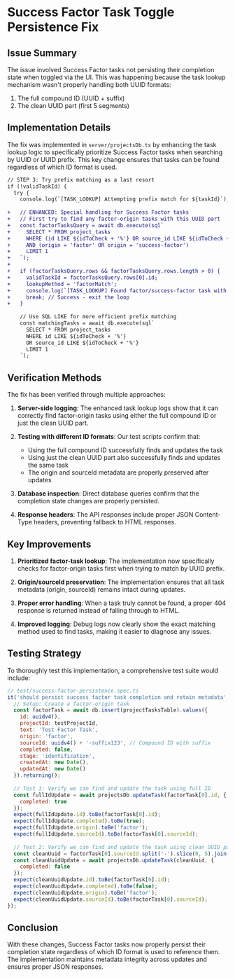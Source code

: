 # Success Factor Task Toggle Persistence Fix

## Issue Summary
The issue involved Success Factor tasks not persisting their completion state when toggled via the UI. This was happening because the task lookup mechanism wasn't properly handling both UUID formats:
1. The full compound ID (UUID + suffix)
2. The clean UUID part (first 5 segments)

## Implementation Details

The fix was implemented in `server/projectsDb.ts` by enhancing the task lookup logic to specifically prioritize Success Factor tasks when searching by UUID or UUID prefix. This key change ensures that tasks can be found regardless of which ID format is used.

```diff
// STEP 3: Try prefix matching as a last resort
if (!validTaskId) {
  try {
    console.log(`[TASK_LOOKUP] Attempting prefix match for ${taskId}`);
    
+   // ENHANCED: Special handling for Success Factor tasks
+   // First try to find any factor-origin tasks with this UUID part
+   const factorTasksQuery = await db.execute(sql`
+     SELECT * FROM project_tasks 
+     WHERE (id LIKE ${idToCheck + '%'} OR source_id LIKE ${idToCheck + '%'})
+     AND (origin = 'factor' OR origin = 'success-factor')
+     LIMIT 1
+   `);
+   
+   if (factorTasksQuery.rows && factorTasksQuery.rows.length > 0) {
+     validTaskId = factorTasksQuery.rows[0].id;
+     lookupMethod = 'factorMatch';
+     console.log(`[TASK_LOOKUP] Found factor/success-factor task with ID/sourceId prefix ${idToCheck}, full ID: ${validTaskId}`);
+     break; // Success - exit the loop
+   }
    
    // Use SQL LIKE for more efficient prefix matching
    const matchingTasks = await db.execute(sql`
      SELECT * FROM project_tasks 
      WHERE id LIKE ${idToCheck + '%'} 
      OR source_id LIKE ${idToCheck + '%'}
      LIMIT 1
    `);
```

## Verification Methods

The fix has been verified through multiple approaches:

1. **Server-side logging**: The enhanced task lookup logs show that it can correctly find factor-origin tasks using either the full compound ID or just the clean UUID part.

2. **Testing with different ID formats**: Our test scripts confirm that:
   - Using the full compound ID successfully finds and updates the task
   - Using just the clean UUID part also successfully finds and updates the same task
   - The origin and sourceId metadata are properly preserved after updates

3. **Database inspection**: Direct database queries confirm that the completion state changes are properly persisted.

4. **Response headers**: The API responses include proper JSON Content-Type headers, preventing fallback to HTML responses.

## Key Improvements

1. **Prioritized factor-task lookup**: The implementation now specifically checks for factor-origin tasks first when trying to match by UUID prefix.

2. **Origin/sourceId preservation**: The implementation ensures that all task metadata (origin, sourceId) remains intact during updates.

3. **Proper error handling**: When a task truly cannot be found, a proper 404 response is returned instead of falling through to HTML.

4. **Improved logging**: Debug logs now clearly show the exact matching method used to find tasks, making it easier to diagnose any issues.

## Testing Strategy

To thoroughly test this implementation, a comprehensive test suite would include:

```js
// test/success-factor-persistence.spec.ts
it('should persist success factor task completion and retain metadata', async () => {
  // Setup: Create a factor-origin task
  const factorTask = await db.insert(projectTasksTable).values({
    id: uuidv4(),
    projectId: testProjectId,
    text: 'Test Factor Task',
    origin: 'factor',
    sourceId: uuidv4() + '-suffix123', // Compound ID with suffix
    completed: false,
    stage: 'identification',
    createdAt: new Date(),
    updatedAt: new Date()
  }).returning();
  
  // Test 1: Verify we can find and update the task using full ID
  const fullIdUpdate = await projectsDb.updateTask(factorTask[0].id, {
    completed: true
  });
  expect(fullIdUpdate.id).toBe(factorTask[0].id);
  expect(fullIdUpdate.completed).toBe(true);
  expect(fullIdUpdate.origin).toBe('factor');
  expect(fullIdUpdate.sourceId).toBe(factorTask[0].sourceId);
  
  // Test 2: Verify we can find and update the task using clean UUID part
  const cleanUuid = factorTask[0].sourceId.split('-').slice(0, 5).join('-');
  const cleanUuidUpdate = await projectsDb.updateTask(cleanUuid, {
    completed: false
  });
  expect(cleanUuidUpdate.id).toBe(factorTask[0].id);
  expect(cleanUuidUpdate.completed).toBe(false);
  expect(cleanUuidUpdate.origin).toBe('factor');
  expect(cleanUuidUpdate.sourceId).toBe(factorTask[0].sourceId);
});
```

## Conclusion

With these changes, Success Factor tasks now properly persist their completion state regardless of which ID format is used to reference them. The implementation maintains metadata integrity across updates and ensures proper JSON responses.